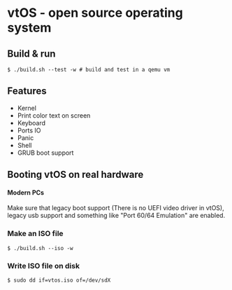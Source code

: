 # vtOS - open source operating system 

## Build & run
```
$ ./build.sh --test -w # build and test in a qemu vm
```
## Features
*  Kernel
*  Print color text on screen
*  Keyboard 
*  Ports IO
*  Panic
*  Shell
*  GRUB boot support 

## Booting vtOS on real hardware

#### Modern PCs
Make sure that legacy boot support (There is no UEFI video driver in vtOS), legacy usb support and something like "Port 60/64 Emulation" are enabled.

### Make an ISO file
```
$ ./build.sh --iso -w
```
### Write ISO file on disk
```
$ sudo dd if=vtos.iso of=/dev/sdX
```
